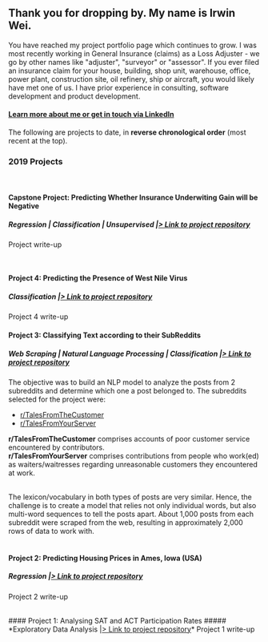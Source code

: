 ## Thank you for dropping by. My name is Irwin Wei.
You have reached my project portfolio page which continues to grow. I was most recently working in General Insurance (claims) as a Loss Adjuster - we go by other names like "adjuster", "surveyor" or "assessor". If you ever filed an insurance claim for your house, building, shop unit, warehouse, office, power plant, construction site, oil refinery, ship or aircraft, you would likely have met one of us. I have prior experience in consulting, software development and product development.

#### <a style="font-weight:bold" href="https://www.linkedin.com/in/irwinwei" target="_blank">Learn more about me or get in touch via LinkedIn</a>

The following are projects to date, in **reverse chronological order** (most recent at the top).
<br>

### 2019 Projects
<br>

#### Capstone Project: Predicting Whether Insurance Underwiting Gain will be Negative
##### *Regression | Classification | Unsupervised |<a href="https://www.github.com/irwinwei73/GA-DSI-Capstone" target="_blank">> Link to project repository</a>*
Project write-up

<br>

#### Project 4: Predicting the Presence of West Nile Virus
##### *Classification |<a href="https://www.github.com/irwinwei73/GA-DSI-Project-04" target="_blank">> Link to project repository</a>*
Project 4 write-up
<br>

#### Project 3: Classifying Text according to their SubReddits
##### *Web Scraping | Natural Language Processing | Classification |<a href="https://www.github.com/irwinwei73/GA-DSI-Project-03" target="_blank">> Link to project repository</a>*
The objective was to build an NLP model to analyze the posts from 2 subreddits and determine which one a post belonged to. The subreddits selected for the project were:

- <a href="https://www.reddit.com/r/TalesFromTheCustomer" target="_blank">r/TalesFromTheCustomer</a>
- <a href="https://www.reddit.com/r/TalesFromYourServer" target="_blank">r/TalesFromYourServer</a>

**r/TalesFromTheCustomer** comprises accounts of poor customer service encountered by contributors.<br>
**r/TalesFromYourServer** comprises contributions from people who work(ed) as waiters/waitresses regarding unreasonable customers they encountered at work.<br><br>

The lexicon/vocabulary in both types of posts are very similar. Hence, the challenge is to create a model that relies not only individual words, but also multi-word sequences to tell the posts apart. About 1,000 posts from each subreddit were scraped from the web, resulting in approximately 2,000 rows of data to work with.
<br><br>

#### Project 2: Predicting Housing Prices in Ames, Iowa (USA)
##### *Regression |<a href="https://www.github.com/irwinwei73/GA-DSI-Project-02" target="_blank">> Link to project repository</a>*
Project 2 write-up

<br>
#### Project 1: Analysing SAT and ACT Participation Rates
##### *Exploratory Data Analysis |<a href="https://www.github.com/irwinwei73/GA-DSI-Project-01" target="_blank">> Link to project repository</a>*
Project 1 write-up
